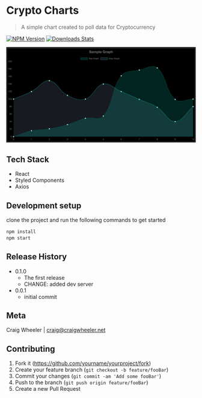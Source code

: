# Crypto Charts
> A simple chart created to poll data for Cryptocurrency

[![NPM Version][npm-image]][npm-url]
[![Downloads Stats][npm-downloads]][npm-url]

![](src/img/chartjs-crypto.jpg)

## Tech Stack
* React
* Styled Components
* Axios

## Development setup

clone the project and run the following commands to get started

```sh
npm install
npm start
```

## Release History

* 0.1.0
    * The first release
    * CHANGE: added dev server
* 0.0.1
    * initial commit

## Meta

Craig Wheeler | craig@craigwheeler.net

## Contributing

1. Fork it (<https://github.com/yourname/yourproject/fork>)
2. Create your feature branch (`git checkout -b feature/fooBar`)
3. Commit your changes (`git commit -am 'Add some fooBar'`)
4. Push to the branch (`git push origin feature/fooBar`)
5. Create a new Pull Request

<!-- Markdown link & img dfn's -->
[npm-image]: https://img.shields.io/npm/v/datadog-metrics.svg?style=flat-square
[npm-url]: https://npmjs.org/package/datadog-metrics
[npm-downloads]: https://img.shields.io/npm/dm/datadog-metrics.svg?style=flat-square
[travis-image]: https://img.shields.io/travis/dbader/node-datadog-metrics/master.svg?style=flat-square
[travis-url]: https://travis-ci.org/dbader/node-datadog-metrics
[wiki]: https://github.com/yourname/yourproject/wiki
